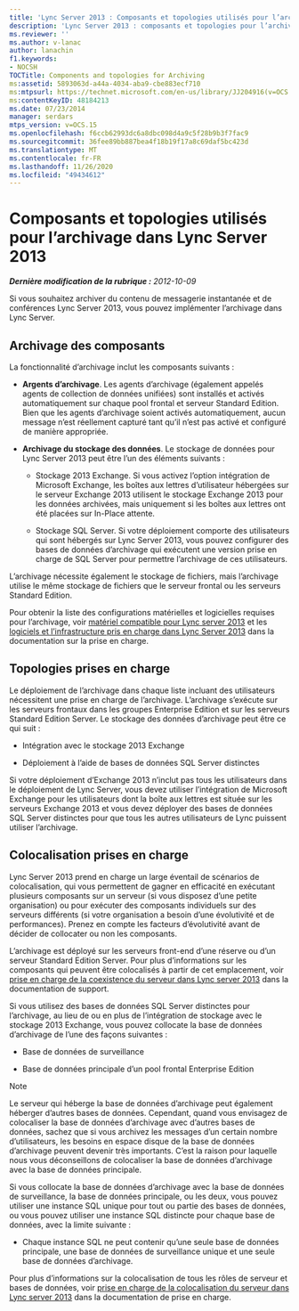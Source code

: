 ```yaml
---
title: 'Lync Server 2013 : Composants et topologies utilisés pour l’archivage'
description: 'Lync Server 2013 : composants et topologies pour l’archivage.'
ms.reviewer: ''
ms.author: v-lanac
author: lanachin
f1.keywords:
- NOCSH
TOCTitle: Components and topologies for Archiving
ms:assetid: 5893063d-a44a-4034-aba9-cbe883ecf710
ms:mtpsurl: https://technet.microsoft.com/en-us/library/JJ204916(v=OCS.15)
ms:contentKeyID: 48184213
ms.date: 07/23/2014
manager: serdars
mtps_version: v=OCS.15
ms.openlocfilehash: f6ccb62993dc6a8dbc098d4a9c5f28b9b3f7fac9
ms.sourcegitcommit: 36fee89bb887bea4f18b19f17a8c69daf5bc423d
ms.translationtype: MT
ms.contentlocale: fr-FR
ms.lasthandoff: 11/26/2020
ms.locfileid: "49434612"
---
```

# <a name="components-and-topologies-for-archiving-in-lync-server-2013"></a>Composants et topologies utilisés pour l’archivage dans Lync Server 2013

<div data-xmlns="http://www.w3.org/1999/xhtml">

<div class="topic" data-xmlns="http://www.w3.org/1999/xhtml" data-msxsl="urn:schemas-microsoft-com:xslt" data-cs="https://msdn.microsoft.com/">

<div data-asp="https://msdn2.microsoft.com/asp">



</div>

<div id="mainSection">

<div id="mainBody">

<span> </span>

_**Dernière modification de la rubrique :** 2012-10-09_

Si vous souhaitez archiver du contenu de messagerie instantanée et de conférences Lync Server 2013, vous pouvez implémenter l’archivage dans Lync Server.

<div>

## <a name="archiving-components"></a>Archivage des composants

La fonctionnalité d’archivage inclut les composants suivants :

  - **Argents d’archivage**. Les agents d’archivage (également appelés agents de collection de données unifiées) sont installés et activés automatiquement sur chaque pool frontal et serveur Standard Edition. Bien que les agents d’archivage soient activés automatiquement, aucun message n’est réellement capturé tant qu’il n’est pas activé et configuré de manière appropriée.

  - **Archivage du stockage des données**. Le stockage de données pour Lync Server 2013 peut être l’un des éléments suivants :
    
      - Stockage 2013 Exchange. Si vous activez l’option intégration de Microsoft Exchange, les boîtes aux lettres d’utilisateur hébergées sur le serveur Exchange 2013 utilisent le stockage Exchange 2013 pour les données archivées, mais uniquement si les boîtes aux lettres ont été placées sur In-Place attente.
    
      - Stockage SQL Server. Si votre déploiement comporte des utilisateurs qui sont hébergés sur Lync Server 2013, vous pouvez configurer des bases de données d’archivage qui exécutent une version prise en charge de SQL Server pour permettre l’archivage de ces utilisateurs.

L’archivage nécessite également le stockage de fichiers, mais l’archivage utilise le même stockage de fichiers que le serveur frontal ou les serveurs Standard Edition.

Pour obtenir la liste des configurations matérielles et logicielles requises pour l’archivage, voir [matériel compatible pour Lync server 2013](lync-server-2013-supported-hardware.md) et les [logiciels et l’infrastructure pris en charge dans Lync Server 2013](lync-server-2013-server-software-and-infrastructure-support.md) dans la documentation sur la prise en charge.

</div>

<div>

## <a name="supported-topologies"></a>Topologies prises en charge

Le déploiement de l’archivage dans chaque liste incluant des utilisateurs nécessitent une prise en charge de l’archivage. L’archivage s’exécute sur les serveurs frontaux dans les groupes Enterprise Edition et sur les serveurs Standard Edition Server. Le stockage des données d’archivage peut être ce qui suit :

  - Intégration avec le stockage 2013 Exchange

  - Déploiement à l’aide de bases de données SQL Server distinctes

Si votre déploiement d’Exchange 2013 n’inclut pas tous les utilisateurs dans le déploiement de Lync Server, vous devez utiliser l’intégration de Microsoft Exchange pour les utilisateurs dont la boîte aux lettres est située sur les serveurs Exchange 2013 et vous devez déployer des bases de données SQL Server distinctes pour que tous les autres utilisateurs de Lync puissent utiliser l’archivage.

</div>

<div>

## <a name="supported-collocation"></a>Colocalisation prises en charge

Lync Server 2013 prend en charge un large éventail de scénarios de colocalisation, qui vous permettent de gagner en efficacité en exécutant plusieurs composants sur un serveur (si vous disposez d’une petite organisation) ou pour exécuter des composants individuels sur des serveurs différents (si votre organisation a besoin d’une évolutivité et de performances). Prenez en compte les facteurs d’évolutivité avant de décider de collocater ou non les composants.

L’archivage est déployé sur les serveurs front-end d’une réserve ou d’un serveur Standard Edition Server. Pour plus d’informations sur les composants qui peuvent être colocalisés à partir de cet emplacement, voir [prise en charge de la coexistence du serveur dans Lync server 2013](lync-server-2013-supported-server-collocation.md) dans la documentation de support.

Si vous utilisez des bases de données SQL Server distinctes pour l’archivage, au lieu de ou en plus de l’intégration de stockage avec le stockage 2013 Exchange, vous pouvez collocate la base de données d’archivage de l’une des façons suivantes :

  - Base de données de surveillance

  - Base de données principale d’un pool frontal Enterprise Edition

<div>


> [!NOTE]  
> Le serveur qui héberge la base de données d’archivage peut également héberger d’autres bases de données. Cependant, quand vous envisagez de colocaliser la base de données d’archivage avec d’autres bases de données, sachez que si vous archivez les messages d’un certain nombre d’utilisateurs, les besoins en espace disque de la base de données d’archivage peuvent devenir très importants. C’est la raison pour laquelle nous vous déconseillons de colocaliser la base de données d’archivage avec la base de données principale.



</div>

Si vous collocate la base de données d’archivage avec la base de données de surveillance, la base de données principale, ou les deux, vous pouvez utiliser une instance SQL unique pour tout ou partie des bases de données, ou vous pouvez utiliser une instance SQL distincte pour chaque base de données, avec la limite suivante :

  - Chaque instance SQL ne peut contenir qu’une seule base de données principale, une base de données de surveillance unique et une seule base de données d’archivage.

Pour plus d’informations sur la colocalisation de tous les rôles de serveur et bases de données, voir [prise en charge de la colocalisation du serveur dans Lync server 2013](lync-server-2013-supported-server-collocation.md) dans la documentation de prise en charge.

</div>

</div>

<span> </span>

</div>

</div>

</div>


